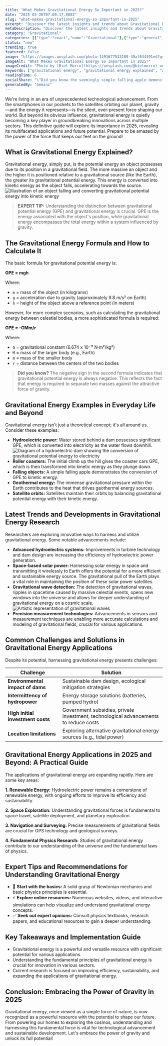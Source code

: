 ```yaml
---
title: "What Makes Gravitational Energy So Important in 2025?"
date: "2025-03-26T07:00:17.808Z"
slug: "what-makes-gravitational-energy-so-important-in-2025"
excerpt: "Discover the latest insights and trends about Gravitational Energy. This comprehensive guide covers everything you need to know about Gravitational Energy in 2025."
metaDescription: "Discover the latest insights and trends about Gravitational Energy. This comprehensive guide covers everything you need to know about Gravitational Energy ..."
category: "Gravitational"
categories: [{"type":"exact","name":"Gravitational"},{"type":"general","name":"Physics"},{"type":"medium","name":"Astrophysics"},{"type":"specific","name":"Tidal Energy"},{"type":"niche","name":"Tidal Power Plants"}]
status: "new"
trending: true
featured: false
image: "https://images.unsplash.com/photo-1491677533189-49af044391ed?q=85&w=1200&fit=max&fm=webp&auto=compress"
imageAlt: "What Makes Gravitational Energy So Important in 2025?"
imageCredit: "Photo by [Biel Morro](https://unsplash.com/@bielmorro) on Unsplash"
keywords: ["gravitational energy", "gravitational energy explained", "what is gravitational energy", "gravitational energy examples", "gravitational potential energy", "gravitational energy formula", "how to calculate gravitational energy", "gravitational energy physics", "buy gravitational energy meter", "gravitational energy applications"]
readingTime: 6
socialShare: "\"Did you know the seemingly simple falling apple demonstrates the conversion of gravitational potential energy into kinetic energy? This fundamental principle fuels innovation across industries in 2025!\""
generatedBy: "Gemini"
---
```




We're living in an era of unprecedented technological advancement. From the smartphones in our pockets to the satellites orbiting our planet,  gravity—and the energy it represents—is the silent, ever-present force shaping our world.  But beyond its obvious influence, gravitational energy is quietly becoming a key player in groundbreaking innovations across multiple sectors. This definitive guide will explore its importance in 2025, revealing its multifaceted applications and future potential.  Prepare to be amazed by the power of the force that keeps our feet on the ground!

## What is Gravitational Energy Explained?

Gravitational energy, simply put, is the potential energy an object possesses due to its position in a gravitational field.  The more massive an object and the higher it is positioned relative to a gravitational source (like the Earth), the greater its gravitational potential energy.  This energy is converted into kinetic energy as the object falls, accelerating towards the source.  ![Illustration of an object falling and converting gravitational potential energy into kinetic energy](https://images.unsplash.com/photo-1451847251646-8a6c0dd1510c?q=85&w=1200&fit=max&fm=webp&auto=compress)

> **EXPERT TIP:** Understanding the distinction between gravitational potential energy (GPE) and gravitational energy is crucial. GPE is the energy associated with the object's position, while gravitational energy encompasses the total energy within a system influenced by gravity.

##  The Gravitational Energy Formula and How to Calculate It

The basic formula for gravitational potential energy is:

**GPE = mgh**

Where:

*   `m` = mass of the object (in kilograms)
*   `g` = acceleration due to gravity (approximately 9.8 m/s² on Earth)
*   `h` = height of the object above a reference point (in meters)

However, for more complex scenarios, such as calculating the gravitational energy between celestial bodies, a more sophisticated formula is required:

**GPE = -GMm/r**

Where:

*   `G` = gravitational constant (6.674 x 10⁻¹¹ N⋅m²/kg²)
*   `M` = mass of the larger body (e.g., Earth)
*   `m` = mass of the smaller body
*   `r` = distance between the centers of the two bodies

> **Did you know?**  The negative sign in the second formula indicates that gravitational potential energy is always negative.  This reflects the fact that energy is required to separate two masses against the attractive force of gravity.

## Gravitational Energy Examples in Everyday Life and Beyond

Gravitational energy isn't just a theoretical concept; it's all around us.  Consider these examples:

*   **Hydroelectric power:** Water stored behind a dam possesses significant GPE, which is converted into electricity as the water flows downhill.  ![Diagram of a hydroelectric dam showing the conversion of gravitational potential energy to electricity](https://images.unsplash.com/photo-1473341304170-971dccb5ac1e?q=85&w=1200&fit=max&fm=webp&auto=compress)
*   **Roller coasters:** The initial climb up the hill gives the coaster cars GPE, which is then transformed into kinetic energy as they plunge down.
*   **Falling objects:**  A simple falling apple demonstrates the conversion of GPE to kinetic energy.
*   **Geothermal energy:**  The immense gravitational pressure within the Earth contributes to the heat that drives geothermal energy sources.
*   **Satellite orbits:** Satellites maintain their orbits by balancing gravitational potential energy with their kinetic energy.

## Latest Trends and Developments in Gravitational Energy Research

Researchers are exploring innovative ways to harness and utilize gravitational energy.  Some notable advancements include:

*   **Advanced hydroelectric systems:**  Improvements in turbine technology and dam design are increasing the efficiency of hydroelectric power generation.
*   **Space-based solar power:**  Harnessing solar energy in space and transmitting it wirelessly to Earth offers the potential for a more efficient and sustainable energy source. The gravitational pull of the Earth plays a vital role in maintaining the position of these solar power satellites.
*   **Gravitational wave detection:** The detection of gravitational waves, ripples in spacetime caused by massive celestial events, opens new windows into the universe and allows for deeper understanding of gravitational energy on a cosmic scale. ![Artistic representation of gravitational waves](https://images.unsplash.com/photo-1491677533189-49af044391ed?q=85&w=1200&fit=max&fm=webp&auto=compress)
*   **Precision measurement technologies:**  Advancements in sensors and measurement techniques are enabling more accurate calculations and modeling of gravitational fields, crucial for various applications.

## Common Challenges and Solutions in Gravitational Energy Applications

Despite its potential, harnessing gravitational energy presents challenges:

| Challenge                     | Solution                                                                   |
|------------------------------|---------------------------------------------------------------------------|
| **Environmental impact of dams** | Sustainable dam design, ecological mitigation strategies                     |
| **Intermittency of hydropower** | Energy storage solutions (batteries, pumped hydro)                           |
| **High initial investment costs** | Government subsidies, private investment, technological advancements to reduce costs |
| **Location limitations**       | Exploring alternative gravitational energy sources (e.g., tidal power)       |

##  Gravitational Energy Applications in 2025 and Beyond: A Practical Guide

The applications of gravitational energy are expanding rapidly.  Here are some key areas:

**1. Renewable Energy:** Hydroelectric power remains a cornerstone of renewable energy,  with ongoing efforts to improve its efficiency and sustainability.

**2. Space Exploration:** Understanding gravitational forces is fundamental to space travel, satellite deployment, and planetary exploration.

**3. Navigation and Surveying:**  Precise measurements of gravitational fields are crucial for GPS technology and geological surveys.

**4. Fundamental Physics Research:**  Studies of gravitational energy contribute to our understanding of the universe and the fundamental laws of physics.

## Expert Tips and Recommendations for Understanding Gravitational Energy

*   🔑 **Start with the basics:**  A solid grasp of Newtonian mechanics and basic physics principles is essential.
*   ⚡ **Explore online resources:** Numerous websites, videos, and interactive simulations can help visualize and understand gravitational energy concepts.
*   ✅ **Seek out expert opinions:**  Consult physics textbooks, research papers, and educational resources to gain a deeper understanding.

## Key Takeaways and Implementation Guide

*   Gravitational energy is a powerful and versatile resource with significant potential for various applications.
*   Understanding the fundamental principles of gravitational energy is crucial for innovation in various sectors.
*   Current research is focused on improving efficiency, sustainability, and expanding the applications of gravitational energy.

## Conclusion: Embracing the Power of Gravity in 2025

Gravitational energy, once viewed as a simple force of nature, is now recognized as a powerful resource with the potential to shape our future. From powering our homes to exploring the cosmos, understanding and harnessing this fundamental force is vital for technological advancement and sustainable development.  Let's embrace the power of gravity and unlock its full potential!


